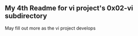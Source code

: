 ## My 4th Readme for vi project's 0x02-vi subdirectory

May fill out more as the vi project develops
